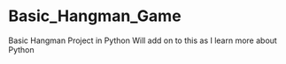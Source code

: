 # Basic_Hangman_Game
Basic Hangman Project in Python
Will add on to this as I learn more about Python
